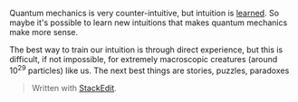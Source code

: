Quantum mechanics is very counter-intuitive, but intuition is [learned](https://www.psychologytoday.com/us/basics/intuition). So maybe it's possible to learn new intuitions that makes quantum mechanics make more sense. 

The best way to train our intuition is through direct experience, but this is difficult, if not impossible, for extremely macroscopic creatures (around 10<sup>29</sup> particles) like us. The next best things are stories, puzzles, paradoxes


> Written with [StackEdit](https://stackedit.io/).
<!--stackedit_data:
eyJoaXN0b3J5IjpbLTEyOTk0NTEyMzYsMTU1NDA2Mzg3Nyw3Mz
A5OTgxMTZdfQ==
-->